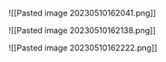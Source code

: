 ![[Pasted image 20230510162041.png]]

![[Pasted image 20230510162138.png]]

![[Pasted image 20230510162222.png]]

